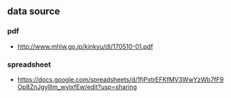## data source

### pdf

* http://www.mhlw.go.jp/kinkyu/dl/170510-01.pdf

### spreadsheet

* https://docs.google.com/spreadsheets/d/1fjPxtrEFKfMV3WwYzWb7fF9Op8ZnJgyllIm_wvlxfEw/edit?usp=sharing
